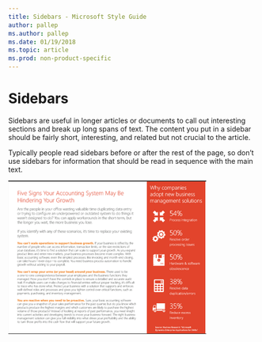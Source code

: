 ```yaml
---
title: Sidebars - Microsoft Style Guide
author: pallep
ms.author: pallep
ms.date: 01/19/2018
ms.topic: article
ms.prod: non-product-specific
---
```


# Sidebars

Sidebars are
useful in longer articles or documents to call out interesting
sections and break up long spans of text. The content you put in a
sidebar should be fairly short, interesting, and related but not
crucial to the article. 

Typically
people read sidebars before or after the rest of the page, so don’t use
sidebars for information that should be read in sequence with the
main text.

![](media/sidebars/1416770987.png)
